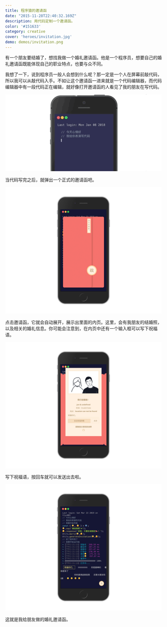 ```yaml
---
title: 程序猿的邀请函
date: "2015-11-28T22:40:32.169Z"
description: 用代码定制一个邀请函。
color: '#151633'
category: creative
cover: 'heroes/invitation.jpg'
demo: demos/invitation.png
---
```


有一个朋友要结婚了，想找我做一个婚礼邀请函。他是一个程序员，想要自己的婚礼邀请函既能体现自己的职业特点，也要与众不同。

我想了一下，说到程序员一般人会想到什么呢？那一定是一个人在屏幕前敲代码，所以我可以从敲代码入手。不如让这个邀请函一进来就是一个代码编辑器，而代码编辑器中有一段代码正在编辑，就好像打开邀请函的人看见了我的朋友在写代码。

![](./start.gif)

当代码写完之后，就弹出一个正式的邀请函吧。

![](./invite.jpg)

点击邀请函，它就会自动展开，展示出里面的内页。这里，会有我朋友的结婚照，以及相关的婚礼信息。你可能会注意到，在内页中还有一个输入框可以写下祝福语。

![](./wish.jpg)

写下祝福语，按回车就可以发送出去啦。

![](./barrage.jpg)

这就是我给朋友做的婚礼邀请函。
